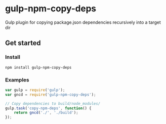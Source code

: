 # gulp-npm-copy-deps

Gulp plugin for copying package.json dependencies recursively into a target dir

## Get started

### Install

```
npm install gulp-npm-copy-deps
```

### Examples

```javascript
var gulp = require('gulp');
var gncd = require('gulp-npm-copy-deps');

// Copy dependencies to build/node_modules/
gulp.task('copy-npm-deps', function() {
	return gncd('./', './build');
});  
```

